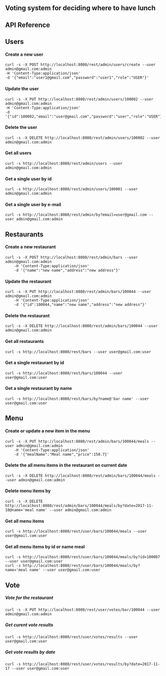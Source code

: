 ## Voting system for deciding where to have lunch
## API Reference

## Users 

#### Create a new user    
    curl -s -X POST http://localhost:8080/rest/admin/users/create --user admin@gmail.com:admin 
    -H 'Content-Type:application/json' 
    -d '{"email":"user1@gmail.com","password":"user1","role":"USER"}'       
#### Update the user
    curl -s -X PUT http://localhost:8080/rest/admin/users/100002 --user admin@gmail.com:admin 
    -H 'Content-Type:application/json'    
    -d '{"id":100002,"email":"user@gmail.com","password":"user","role":"USER"}'
#### Delete the user
    curl -s -X DELETE http://localhost:8080/rest/admin/users/100002 --user admin@gmail.com:admin
#### Get all users
    curl -s http://localhost:8080/rest/admin/users --user admin@gmail.com:admin
#### Get a single user by id
    curl -s http://localhost:8080/rest/admin/users/100001 --user admin@gmail.com:admin
#### Get a single user by e-mail
    curl -s http://localhost:8080/rest/admin/by?email=user@gmail.com --user admin@gmail.com:admin
## Restaurants
#### Create a new restaurant
    curl -s -X POST http://localhost:8080/rest/admin/bars --user admin@gmail.com:admin 
        -H 'Content-Type:application/json' 
        -d '{"name":"new name","address":"new address"}'
#### Update the restaurant
    curl -s -X PUT http://localhost:8080/rest/admin/bars/100044 --user admin@gmail.com:admin 
        -H 'Content-Type:application/json'    
        -d '{"id":100044,"name":"new name","address":"new address"}'
#### Delete the restaurant
    curl -s -X DELETE http://localhost:8080/rest/admin/bars/100044 --user admin@gmail.com:admin
#### Get all restaurants
    curl -s http://localhost:8080/rest/bars --user user@gmail.com:user
#### Get a single restaurant by id
    curl -s http://localhost:8080/rest/bars/100044 --user user@gmail.com:user
#### Get a single restaurant by name
    curl -s http://localhost:8080/rest/bars/by?name@'bar name' --user user@gmail.com:user
## Menu
#### Create or update a new item in the menu
    curl -s -X PUT http://localhost:8080/rest/admin/bars/100044/meals --user admin@gmail.com:admin 
        -H 'Content-Type:application/json' 
        -d '{"mealName":"Meal name","price":150.7}'
#### Delete the all menu items in the restaurant on current date 
    curl -s -X DELETE http://localhost:8080/rest/admin/bars/100044/meals --user admin@gmail.com:admin
#### Delete menu items by
    curl -s -X DELETE http://localhost:8080/rest/admin/bars/100044/meals/by?date=2017-11-18@name='meal name' --user admin@gmail.com:admin
#### Get all menu items
    curl -s http://localhost:8080/rest/user/bars/100044/meals --user user@gmail.com:user
#### Get all menu items by id or name meal  
    curl -s http://localhost:8080/rest/user/bars/100044/meals/by?id=100087 --user user@gmail.com:user
    curl -s http://localhost:8080/rest/user/bars/100044/meals/by?name='meal name' --user user@gmail.com:user
## Vote
##### Vote for the restaurant
    curl -s -X PUT http://localhost:8080/rest/user/votes/bar/100044 --user admin@gmail.com:admin
##### Get curent vote results
    curl -s http://localhost:8080/rest/user/votes/results --user user@gmail.com:user
##### Get vote results by date
    curl -s http://localhost:8080/rest/user/votes/results/by?date=2017-11-17 --user user@gmail.com:user
 
